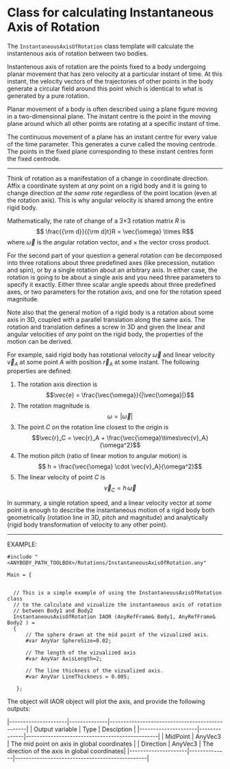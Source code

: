# Class for calculating Instantaneous Axis of Rotation

The `InstantaneousAxisOfRotation` class template will calculate the instantenous axis of rotation between two bodies. 

Instantenous axis of rotation are the points fixed to a body undergoing planar movement that has zero velocity at a particular instant of time. At this instant, the velocity vectors of the trajectories of other points in the body generate a circular field around this point which is identical to what is generated by a pure rotation.

Planar movement of a body is often described using a plane figure moving in a two-dimensional plane. The instant centre is the point in the moving plane around which all other points are rotating at a specific instant of time.

The continuous movement of a plane has an instant centre for every value of the time parameter. This generates a curve called the moving centrode. The points in the fixed plane corresponding to these instant centres form the fixed centrode.

------------------------------------------------------------------------------

Think of rotation as a manifestation of a change in coordinate direction. Affix a coordinate system at _any_ point on a rigid body and it is going to change direction _at the same rate_ regardless of the point location (even at the rotation axis). This is why angular velocity is shared among the entire rigid body.

Mathematically, the rate of change of a 3×3 rotation matrix $R$ is $$ \frac{{\rm d}}{{\rm d}t}R = \vec{\omega} \times R$$ where $\vec{\omega}$ is the angular rotation vector, and $\times$ the vector cross product.

For the second part of your question a general rotation _can_ be decomposed into three rotations about three predefined axes (like precession, nutation and spin), or by a single rotation about an arbitrary axis. In either case, the rotation is going to be about a single axis and you need three parameters to specify it exactly. Either three scalar angle speeds about three predefined axes, or two parameters for the rotation axis, and one for the rotation speed magnitude.

Note also that the general motion of a rigid body is a rotation about some axis in 3D, coupled with a parallel translation along the same axis. The rotation and translation defines a screw in 3D and given the linear and angular velocities of _any_ point on the rigid body, the properties of the motion can be derived.

For example, said rigid body has rotational velocity $\vec{\omega}$ and linear velocity $\vec{v}_A$ at some point _A_ with position $\vec{r}_A$ at some instant. The following properties are defined:

 1. The rotation axis direction is $$\vec{e} = \frac{\vec{\omega}}{|\vec{\omega}|}$$
 2. The rotation magnitude is $$\omega = |\vec{\omega}|$$
 3. The point _C_ on the rotation line closest to the origin is $$\vec{r}_C = \vec{r}_A + \frac{\vec{\omega}\times\vec{v}_A}{\omega^2}$$
 4. The motion pitch (ratio of linear motion to angular motion) is $$ h = \frac{\vec{\omega} \cdot \vec{v}_A}{\omega^2}$$
 5. The linear velocity of point _C_ is $$\vec{v}_C = h\,\vec{\omega}$$

In summary, a single rotation speed, and a linear velocity vector at _some_ point is enough to describe the instantaneous motion of a rigid body both geometrically (rotation line in 3D, pitch and magnitude) and analytically (rigid body transformation of velocity to any other point).


---------------------------------------------------------
















EXAMPLE:
```
#include "<ANYBODY_PATH_TOOLBOX>/Rotations/InstantaneousAxisOfRotation.any"

Main = {


  // This is a simple example of using the InstantaneousAxisOfRotation class
  // to the calculate and vizualize the instantaneous axis of rotation 
  // between Body1 and Body2
  InstantaneousAxisOfRotation IAOR (AnyRefFrame& Body1, AnyRefFrame& Body2 ) = 
  {
      // The sphere drawn at the mid point of the vizualized axis.
      #var AnyVar SphereSize=0.02;
      
      // The length of the vizualized axis
      #var AnyVar AxisLength=2;
  
      // The line thickness of the vizualized axis.
      #var AnyVar LineThickness = 0.005;       

   };
```

The object will IAOR object will plot the axis, and provide the following outputs:

|---------------------|--------------|------------------------------------------------|
| Output variable     | Type         | Desciption                                     |
|---------------------|--------------|------------------------------------------------|
| MidPoint            | AnyVec3      | The mid point on axis in global coordinates    |
| Direction           | AnyVec3      | The direction of the axis in global coordinates|
|---------------------|--------------|------------------------------------------------| 
